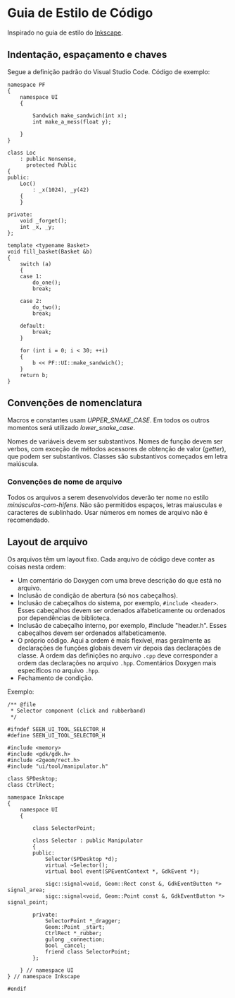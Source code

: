 # Guia de Estilo de Código

Inspirado no guia de estilo do [Inkscape](https://inkscape.org/pt-br/desenvolvimento/estilo-de-codificacao/).

## Indentação, espaçamento e chaves

Segue a definição padrão do Visual Studio Code. Código de exemplo:

```
namespace PF
{
    namespace UI
    {

        Sandwich make_sandwich(int x);
        int make_a_mess(float y);

    }
}

class Loc
    : public Nonsense,
      protected Public
{
public:
    Loc()
        : _x(1024), _y(42)
    {
    }

private:
    void _forget();
    int _x, _y;
};

template <typename Basket>
void fill_basket(Basket &b)
{
    switch (a)
    {
    case 1:
        do_one();
        break;

    case 2:
        do_two();
        break;

    default:
        break;
    }

    for (int i = 0; i < 30; ++i)
    {
        b << PF::UI::make_sandwich();
    }
    return b;
}
```

## Convenções de nomenclatura

Macros e constantes usam _UPPER_SNAKE_CASE_. Em todos os outros momentos será utilizado _lower_snake_case_.

Nomes de variáveis devem ser substantivos. Nomes de função devem ser verbos, com exceção de métodos acessores de obtenção de valor (_getter_), que podem ser substantivos. Classes são substantivos começados em letra maiúscula.

### Convenções de nome de arquivo

Todos os arquivos a serem desenvolvidos deverão ter nome no estilo _minúsculas-com-hifens_. Não são permitidos espaços, letras maiusculas e caracteres de sublinhado. Usar números em nomes de arquivo não é recomendado.

## Layout de arquivo

Os arquivos têm um layout fixo. Cada arquivo de código deve conter as coisas nesta ordem:

- Um comentário do Doxygen com uma breve descrição do que está no arquivo.
- Inclusão de condição de abertura (só nos cabeçalhos).
- Inclusão de cabeçalhos do sistema, por exemplo, `#include <header>`. Esses cabeçalhos devem ser ordenados alfabeticamente ou ordenados por dependências de biblioteca.
- Inclusão de cabeçalho interno, por exemplo, #include "header.h". Esses cabeçalhos devem ser ordenados alfabeticamente.
- O próprio código. Aqui a ordem é mais flexível, mas geralmente as declarações de funções globais devem vir depois das declarações de classe. A ordem das definições no arquivo `.cpp` deve corresponder a ordem das declarações no arquivo `.hpp`. Comentários Doxygen mais específicos no arquivo `.hpp`.
- Fechamento de condição.

Exemplo:

```
/** @file
 * Selector component (click and rubberband)
 */

#ifndef SEEN_UI_TOOL_SELECTOR_H
#define SEEN_UI_TOOL_SELECTOR_H

#include <memory>
#include <gdk/gdk.h>
#include <2geom/rect.h>
#include "ui/tool/manipulator.h"

class SPDesktop;
class CtrlRect;

namespace Inkscape
{
    namespace UI
    {

        class SelectorPoint;

        class Selector : public Manipulator
        {
        public:
            Selector(SPDesktop *d);
            virtual ~Selector();
            virtual bool event(SPEventContext *, GdkEvent *);

            sigc::signal<void, Geom::Rect const &, GdkEventButton *> signal_area;
            sigc::signal<void, Geom::Point const &, GdkEventButton *> signal_point;

        private:
            SelectorPoint *_dragger;
            Geom::Point _start;
            CtrlRect *_rubber;
            gulong _connection;
            bool _cancel;
            friend class SelectorPoint;
        };

    } // namespace UI
} // namespace Inkscape

#endif
```
